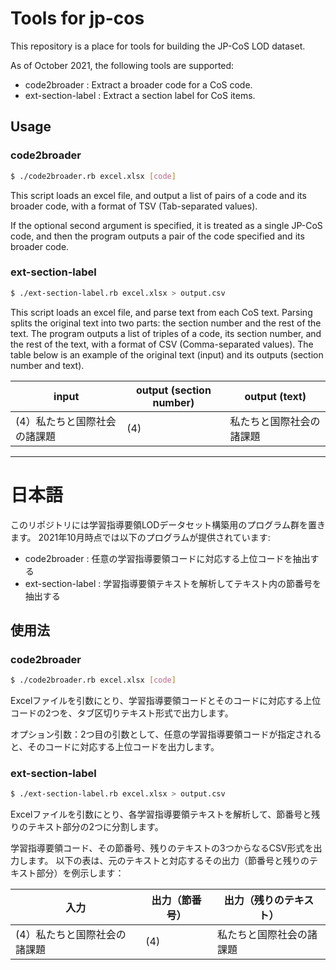# Tools for jp-cos

This repository is a place for tools for building the JP-CoS LOD dataset.

As of October 2021, the following tools are supported:

* code2broader : Extract a broader code for a CoS code.
* ext-section-label : Extract a section label for CoS items.

## Usage

### code2broader

```bash
$ ./code2broader.rb excel.xlsx [code]
```

This script loads an excel file, and output a list of pairs of a code and its broader code, with a format of TSV (Tab-separated values).

If the optional second argument is specified, it is treated as a single JP-CoS code, and then the program outputs a pair of the code specified and its broader code. 

### ext-section-label

```bash
$ ./ext-section-label.rb excel.xlsx > output.csv
```

This script loads an excel file, and parse text from each CoS text. Parsing splits the original text into two parts: the section number and the rest of the text.
The program outputs a list of triples of a code, its section number, and the rest of the text, with a format of CSV (Comma-separated values).
The table below is an example of the original text (input) and its outputs (section number and text).

|input|output (section number)|output (text)|
|-|-|-|
|(4）私たちと国際社会の諸課題|(4)|私たちと国際社会の諸課題|

----

# 日本語

このリポジトリには学習指導要領LODデータセット構築用のプログラム群を置きます。
2021年10月時点では以下のプログラムが提供されています:

* code2broader : 任意の学習指導要領コードに対応する上位コードを抽出する
* ext-section-label : 学習指導要領テキストを解析してテキスト内の節番号を抽出する

## 使用法

### code2broader

```bash
$ ./code2broader.rb excel.xlsx [code]
```

Excelファイルを引数にとり、学習指導要領コードとそのコードに対応する上位コードの2つを、タブ区切りテキスト形式で出力します。

オプション引数：2つ目の引数として、任意の学習指導要領コードが指定されると、そのコードに対応する上位コードを出力します。

### ext-section-label

```bash
$ ./ext-section-label.rb excel.xlsx > output.csv
```

Excelファイルを引数にとり、各学習指導要領テキストを解析して、節番号と残りのテキスト部分の2つに分割します。

学習指導要領コード、その節番号、残りのテキストの3つからなるCSV形式を出力します。
以下の表は、元のテキストと対応するその出力（節番号と残りのテキスト部分）を例示します：

|入力|出力（節番号）|出力（残りのテキスト）|
|-|-|-|
|(4）私たちと国際社会の諸課題|(4)|私たちと国際社会の諸課題|

